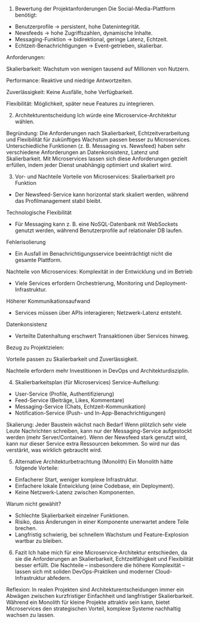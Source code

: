 1. Bewertung der Projektanforderungen
   Die Social-Media-Plattform benötigt:

- Benutzerprofile → persistent, hohe Datenintegrität.
- Newsfeeds → hohe Zugriffszahlen, dynamische Inhalte.
- Messaging-Funktion → bidirektional, geringe Latenz, Echtzeit.
- Echtzeit-Benachrichtigungen → Event-getrieben, skalierbar.

Anforderungen:

Skalierbarkeit: Wachstum von wenigen tausend auf Millionen von Nutzern.

Performance: Reaktive und niedrige Antwortzeiten.

Zuverlässigkeit: Keine Ausfälle, hohe Verfügbarkeit.

Flexibilität: Möglichkeit, später neue Features zu integrieren.

2. Architekturentscheidung
   Ich würde eine Microservice-Architektur wählen.

Begründung:
Die Anforderungen nach Skalierbarkeit, Echtzeitverarbeitung und Flexibilität für zukünftiges Wachstum passen besser zu Microservices. Unterschiedliche Funktionen (z. B. Messaging vs. Newsfeed) haben sehr verschiedene Anforderungen an Datenkonsistenz, Latenz und Skalierbarkeit. Mit Microservices lassen sich diese Anforderungen gezielt erfüllen, indem jeder Dienst unabhängig optimiert und skaliert wird.

3. Vor- und Nachteile
   Vorteile von Microservices:
   Skalierbarkeit pro Funktion

- Der Newsfeed-Service kann horizontal stark skaliert werden, während das Profilmanagement stabil bleibt.

Technologische Flexibilität

- Für Messaging kann z. B. eine NoSQL-Datenbank mit WebSockets genutzt werden, während Benutzerprofile auf relationaler DB laufen.

Fehlerisolierung

- Ein Ausfall im Benachrichtigungsservice beeinträchtigt nicht die gesamte Plattform.

Nachteile von Microservices:
Komplexität in der Entwicklung und im Betrieb

- Viele Services erfordern Orchestrierung, Monitoring und Deployment-Infrastruktur.

Höherer Kommunikationsaufwand

- Services müssen über APIs interagieren; Netzwerk-Latenz entsteht.

Datenkonsistenz

- Verteilte Datenhaltung erschwert Transaktionen über Services hinweg.

Bezug zu Projektzielen:

Vorteile passen zu Skalierbarkeit und Zuverlässigkeit.

Nachteile erfordern mehr Investitionen in DevOps und Architekturdisziplin.

4. Skalierbarkeitsplan (für Microservices)
   Service-Aufteilung:

- User-Service (Profile, Authentifizierung)
- Feed-Service (Beiträge, Likes, Kommentare)
- Messaging-Service (Chats, Echtzeit-Kommunikation)
- Notification-Service (Push- und In-App-Benachrichtigungen)

Skalierung:
Jeder Baustein wächst nach Bedarf
Wenn plötzlich sehr viele Leute Nachrichten schreiben, kann nur der Messaging-Service aufgestockt werden (mehr Server/Container).
Wenn der Newsfeed stark genutzt wird, kann nur dieser Service extra Ressourcen bekommen.
So wird nur das verstärkt, was wirklich gebraucht wird.

5. Alternative Architekturbetrachtung (Monolith)
   Ein Monolith hätte folgende Vorteile:

- Einfacherer Start, weniger komplexe Infrastruktur.
- Einfachere lokale Entwicklung (eine Codebase, ein Deployment).
- Keine Netzwerk-Latenz zwischen Komponenten.

Warum nicht gewählt?

- Schlechte Skalierbarkeit einzelner Funktionen.
- Risiko, dass Änderungen in einer Komponente unerwartet andere Teile brechen.
- Langfristig schwierig, bei schnellem Wachstum und Feature-Explosion wartbar zu bleiben.

6. Fazit
   Ich habe mich für eine Microservice-Architektur entschieden, da sie die Anforderungen an Skalierbarkeit, Echtzeitfähigkeit und Flexibilität besser erfüllt. Die Nachteile – insbesondere die höhere Komplexität – lassen sich mit soliden DevOps-Praktiken und moderner Cloud-Infrastruktur abfedern.

Reflexion:
In realen Projekten sind Architekturentscheidungen immer ein Abwägen zwischen kurzfristiger Einfachheit und langfristiger Skalierbarkeit. Während ein Monolith für kleine Projekte attraktiv sein kann, bietet Microservices den strategischen Vorteil, komplexe Systeme nachhaltig wachsen zu lassen.
